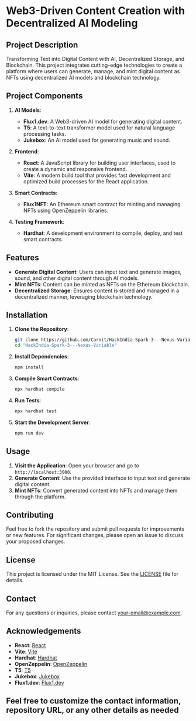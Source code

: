 # Web3-Driven Content Creation with Decentralized AI Modeling

## Project Description

Transforming Text into Digital Content with AI, Decentralized Storage, and Blockchain. This project integrates cutting-edge technologies to create a platform where users can generate, manage, and mint digital content as NFTs using decentralized AI models and blockchain technology.

## Project Components

1. **AI Models**:
   - **Flux1.dev**: A Web3-driven AI model for generating digital content.
   - **T5**: A text-to-text transformer model used for natural language processing tasks.
   - **Jukebox**: An AI model used for generating music and sound.

2. **Frontend**:
   - **React**: A JavaScript library for building user interfaces, used to create a dynamic and responsive frontend.
   - **Vite**: A modern build tool that provides fast development and optimized build processes for the React application.

3. **Smart Contracts**:
   - **Flux1NFT**: An Ethereum smart contract for minting and managing NFTs using OpenZeppelin libraries.

4. **Testing Framework**:
   - **Hardhat**: A development environment to compile, deploy, and test smart contracts.

## Features

- **Generate Digital Content**: Users can input text and generate images, sound, and other digital content through AI models.
- **Mint NFTs**: Content can be minted as NFTs on the Ethereum blockchain.
- **Decentralized Storage**: Ensures content is stored and managed in a decentralized manner, leveraging blockchain technology.

## Installation

1. **Clone the Repository**:

   ```bash
   git clone https://github.com/Carnit/HackIndia-Spark-3---Nexus-Variable
   cd "HackIndia-Spark-3---Nexus-Variable"
   ```

2. **Install Dependencies**:

   ```bash
   npm install
   ```

3. **Compile Smart Contracts**:

   ```bash
   npx hardhat compile
   ```

4. **Run Tests**:

   ```bash
   npx hardhat test
   ```

5. **Start the Development Server**:

   ```bash
   npm run dev
   ```

## Usage

1. **Visit the Application**: Open your browser and go to `http://localhost:3000`.
2. **Generate Content**: Use the provided interface to input text and generate digital content.
3. **Mint NFTs**: Convert generated content into NFTs and manage them through the platform.

## Contributing

Feel free to fork the repository and submit pull requests for improvements or new features. For significant changes, please open an issue to discuss your proposed changes.

## License

This project is licensed under the MIT License. See the [LICENSE](LICENSE) file for details.

## Contact

For any questions or inquiries, please contact [your-email@example.com](mailto:your-email@example.com).

## Acknowledgements

- **React**: [React](https://reactjs.org/)
- **Vite**: [Vite](https://vitejs.dev/)
- **Hardhat**: [Hardhat](https://hardhat.org/)
- **OpenZeppelin**: [OpenZeppelin](https://openzeppelin.com/)
- **T5**: [T5](https://github.com/google-research/text-to-text-transfer-transformer)
- **Jukebox**: [Jukebox](https://openai.com/research/jukebox)
- **Flux1.dev**: [Flux1.dev](https://flux1.dev)

## Feel free to customize the contact information, repository URL, or any other details as needed
